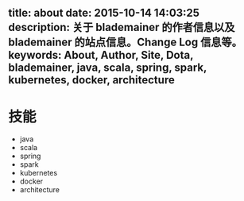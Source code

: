 title: about
date: 2015-10-14 14:03:25
description: 关于 blademainer 的作者信息以及 blademainer 的站点信息。Change Log 信息等。
keywords:  About, Author, Site, Dota, blademainer, java, scala,  spring, spark, kubernetes, docker, architecture
---
# 技能
- java
- scala
- spring
- spark
- kubernetes
- docker
- architecture
